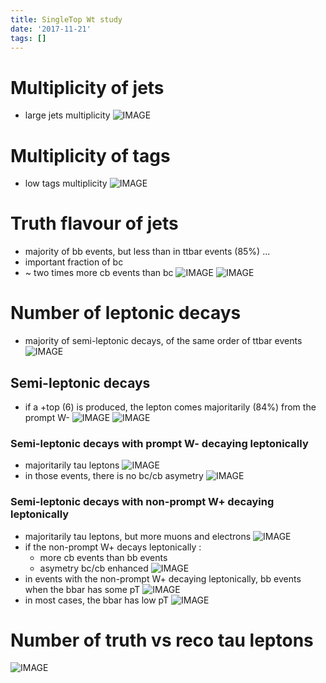 ```yaml
---
title: SingleTop Wt study
date: '2017-11-21'
tags: []
---
```

# Multiplicity of jets
* large jets multiplicity
![IMAGE](/images/q/IMAGE)

# Multiplicity of tags
* low tags multiplicity
![IMAGE](/images/q/IMAGE)

# Truth flavour of jets
* majority of bb events, but less than in ttbar events (85%) ...
* important fraction of bc
* ~ two times more cb events than bc
![IMAGE](/images/q/IMAGE)
![IMAGE](/images/q/IMAGE)

# Number of leptonic decays
* majority of semi-leptonic decays, of the same order of ttbar events
![IMAGE](/images/q/IMAGE)

## Semi-leptonic decays
* if a +top (6) is produced, the lepton comes majoritarily (84%) from the prompt W-
![IMAGE](/images/q/IMAGE)
![IMAGE](/images/q/IMAGE)

### Semi-leptonic decays with prompt W- decaying leptonically
* majoritarily tau leptons
![IMAGE](/images/q/IMAGE)
* in those events, there is no bc/cb asymetry
![IMAGE](/images/q/IMAGE)
### Semi-leptonic decays with non-prompt W+ decaying leptonically
* majoritarily tau leptons, but more muons and electrons
![IMAGE](/images/q/IMAGE)
* if the non-prompt W+ decays leptonically :
  * more cb events than bb events
  * asymetry bc/cb enhanced
![IMAGE](/images/q/IMAGE)
* in events with the non-prompt W+ decaying leptonically, bb events when the bbar has some pT
![IMAGE](/images/q/IMAGE)
* in most cases, the bbar has low pT
![IMAGE](/images/q/IMAGE)

# Number of truth vs reco tau leptons
![IMAGE](/images/q/IMAGE)

